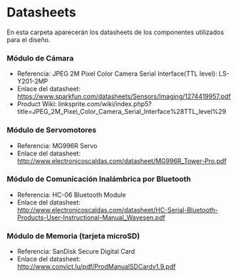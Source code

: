 # Datasheets

En esta carpeta aparecerán los datasheets de los componentes utilizados para el diseño.

### Módulo de Cámara

* Referencia: JPEG 2M Pixel Color Camera Serial Interface(TTL level): LS-Y201-2MP
* Enlace del datasheet: https://www.sparkfun.com/datasheets/Sensors/Imaging/1274419957.pdf
* Product Wiki: linksprite.com/wiki/index.php5?title=JPEG_2M_Pixel_Color_Camera_Serial_Interface%28TTL_level%29

### Módulo de Servomotores

* Referencia: MG996R Servo
* Enlace del datasheet: http://www.electronicoscaldas.com/datasheet/MG996R_Tower-Pro.pdf

### Módulo de Comunicación Inalámbrica por Bluetooth

* Referencia: HC-06 Bluetooth Module
* Enlace del datasheet: http://www.electronicoscaldas.com/datasheet/HC-Serial-Bluetooth-Products-User-Instructional-Manual_Wavesen.pdf

### Módulo de Memoria (tarjeta microSD)

* Referencia: SanDisk Secure Digital Card
* Enlace del datasheet: http://www.convict.lu/pdf/ProdManualSDCardv1.9.pdf
